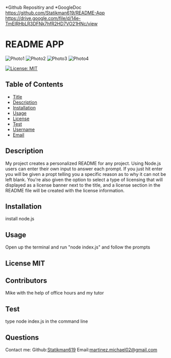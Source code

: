 *Github Repositiry and *GoogleDoc
https://github.com/Statikman619/README-App
https://drive.google.com/file/d/14e-TmEIRHbLR3DFNk7hfR2HD7VO21HNc/view

# README APP

![Photo1](https://user-images.githubusercontent.com/73040685/117552285-36739d80-afff-11eb-90c3-a4502930ac25.png)
![Photo2](https://user-images.githubusercontent.com/73040685/117552287-3a9fbb00-afff-11eb-9139-3043d19e0aee.png)
![Photo3](https://user-images.githubusercontent.com/73040685/117552290-3d021500-afff-11eb-960b-f5d290dc2e68.png)
![Photo4](https://user-images.githubusercontent.com/73040685/117552294-425f5f80-afff-11eb-9dab-885da987433e.png)

  [![License: MIT](https://img.shields.io/badge/License-MIT-yellow.svg)](https://opensource.org/licenses/MIT)
  ## Table of Contents
* [Title](#Title)
* [Description](#description)
* [Installation](#installation)
* [Usage](#usage)
* [License](#license)
* [Test](#test)
* [Username](#username)
* [Email](#license)

## Description
My project creates a personalized README for any project. Using Node.js users can enter their own input to answer each prompt. If you just hit enter you will be given a propt telling you a specific reason as to why it can not be left blank. You're also given the option to select a type of licensing that will displayed as a license banner next to the title, and a license section in the README file will be created with the license information.
## Installation 
install node.js
## Usage 
Open up the terminal and run "node index.js" and follow the prompts
## License MIT
## Contributors
Mike with the help of office hours and my tutor
## Test
type node index.js in the command line
## Questions
Contact me:
Github:[Statikman619](https://github.com/Statikman619)
Email:[martinez.michael02@gmail.com](https://github.com/Statikman619)
